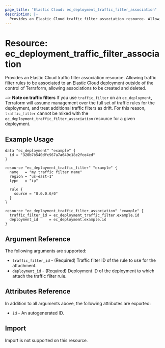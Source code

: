 ```yaml
---
page_title: "Elastic Cloud: ec_deployment_traffic_filter_association"
description: |-
  Provides an Elastic Cloud traffic filter association resource. Allowing traffic filter rules to be associated to an Elastic Cloud deployment outside of the  control of Terraform, allowing associations to be created and deleted.
---
```


# Resource: ec_deployment_traffic_filter_association

Provides an Elastic Cloud traffic filter association resource. Allowing traffic filter rules to be associated to an Elastic Cloud deployment outside of the  control of Terraform, allowing associations to be created and deleted.

~> **Note on traffic filters** If you use `traffic_filter` on an `ec_deployment`, Terraform will assume management over the full set of traffic rules for the deployment, and treat additional traffic filters as drift. For this reason, `traffic_filter` cannot be mixed with the `ec_deployment_traffic_filter_association` resource for a given deployment.


## Example Usage

```hcl
data "ec_deployment" "example" {
  id = "320b7b540dfc967a7a649c18e2fce4ed"
}

resource "ec_deployment_traffic_filter" "example" {
  name   = "my traffic filter name"
  region = "us-east-1"
  type   = "ip"

  rule {
    source = "0.0.0.0/0"
  }
}

resource "ec_deployment_traffic_filter_association" "example" {
  traffic_filter_id = ec_deployment_traffic_filter.example.id
  deployment_id     = ec_deployment.example.id
}
```

## Argument Reference

The following arguments are supported:

* `traffic_filter_id` - (Required) Traffic filter ID of the rule to use for the attachment.
* `deployment_id` - (Required) Deployment ID of the deployment to which attach the traffic filter rule.

## Attributes Reference

In addition to all arguments above, the following attributes are exported:

* `id` - An autogenerated ID.

## Import

Import is not supported on this resource.
